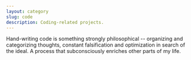 ```yaml
---
layout: category
slug: code
description: Coding-related projects.
---
```


Hand-writing code is something strongly philosophical -- organizing and categorizing thoughts, constant falsification and optimization in search of the ideal. A process that subconsciously enriches other parts of my life.
